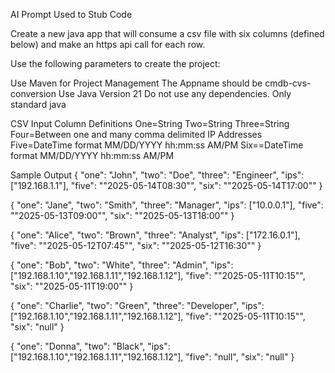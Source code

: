 AI Prompt Used to Stub Code

Create a new java app that will consume a csv file with six columns (defined below) and make an https api call for each row.

Use the following parameters to create the project:

Use Maven for Project Management
The Appname should be cmdb-cvs-conversion
Use Java Version 21
Do not use any dependencies. Only standard java

CSV Input Column Definitions
One=String
Two=String
Three=String
Four=Between one and many comma delimited IP Addresses
Five=DateTime format MM/DD/YYYY hh:mm:ss AM/PM
Six==DateTime format MM/DD/YYYY hh:mm:ss AM/PM


Sample Output
{
    "one": "John",
    "two": "Doe",
    "three": "Engineer",
    "ips": ["192.168.1.1"],
    "five": ""2025-05-14T08:30"",
    "six": ""2025-05-14T17:00""
}

{
    "one": "Jane",
    "two": "Smith",
    "three": "Manager",
    "ips": ["10.0.0.1"],
    "five": ""2025-05-13T09:00"",
    "six": ""2025-05-13T18:00""
}

{
    "one": "Alice",
    "two": "Brown",
    "three": "Analyst",
    "ips": ["172.16.0.1"],
    "five": ""2025-05-12T07:45"",
    "six": ""2025-05-12T16:30""
}

{
    "one": "Bob",
    "two": "White",
    "three": "Admin",
    "ips": ["192.168.1.10","192.168.1.11","192.168.1.12"],
    "five": ""2025-05-11T10:15"",
    "six": ""2025-05-11T19:00""
}

{
    "one": "Charlie",
    "two": "Green",
    "three": "Developer",
    "ips": ["192.168.1.10","192.168.1.11","192.168.1.12"],
    "five": ""2025-05-11T10:15"",
    "six": "null"
}

{
    "one": "Donna",
    "two": "Black",
    "ips": ["192.168.1.10","192.168.1.11","192.168.1.12"],
    "five": "null",
    "six": "null"
}